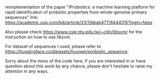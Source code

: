 reimplementation of the paper "iProbiotics: a machine learning platform for rapid identification of probiotic properties from whole-genome primary sequences"
link: https://academic.oup.com/bib/article/23/1/bbab477/6444315?login=false

Also please check https://www.csie.ntu.edu.tw/~cjlin/libsvm/ for the instruction on how to use libsvm.

For dataset of sequences I used, please refer to https://huggingface.co/datasets/liyunpei/probiotic_sequence. 

Sorry about the mess of the code here, if you are interested in or have question about this work by any chance, please don't hesitate to raise my attention in any ways.
